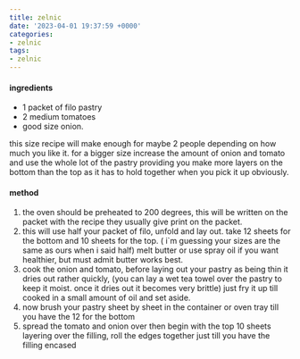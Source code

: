 ```yaml
---
title: zelnic
date: '2023-04-01 19:37:59 +0000'
categories:
- zelnic
tags:
- zelnic
---
```



#### ingredients

  - 1 packet of filo pastry
  - 2 medium tomatoes
  - good size onion.

this size recipe will make enough for maybe 2 people depending on how
much you like it. for a bigger size increase the amount of onion and
tomato and use the whole lot of the pastry providing you make more
layers on the bottom than the top as it has to hold together when you
pick it up obviously.

#### method

1.  the oven should be preheated to 200 degrees, this will be written on
    the packet with the recipe they usually give print on the packet.
2.  this will use half your packet of filo, unfold and lay out. take 12
    sheets for the bottom and 10 sheets for the top. ( i\`m guessing
    your sizes are the same as ours when i said half) melt butter or use
    spray oil if you want healthier, but must admit butter works best.
3.  cook the onion and tomato, before laying out your pastry as being
    thin it dries out rather quickly, (you can lay a wet tea towel over
    the pastry to keep it moist. once it dries out it becomes very
    brittle) just fry it up till cooked in a small amount of oil and set
    aside.
4.  now brush your pastry sheet by sheet in the container or oven tray
    till you have the 12 for the bottom
5.  spread the tomato and onion over then begin with the top 10 sheets
    layering over the filling, roll the edges together just till you
    have the filling encased